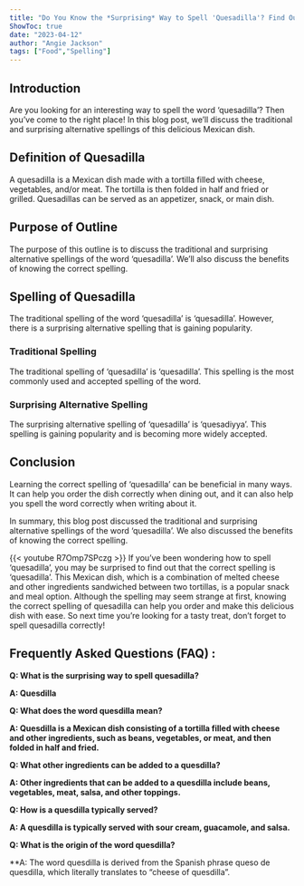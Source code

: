 ```yaml
---
title: "Do You Know the *Surprising* Way to Spell 'Quesadilla'? Find Out Now!"
ShowToc: true 
date: "2023-04-12"
author: "Angie Jackson" 
tags: ["Food","Spelling"]
---
```

## Introduction

Are you looking for an interesting way to spell the word ‘quesadilla’? Then you’ve come to the right place! In this blog post, we’ll discuss the traditional and surprising alternative spellings of this delicious Mexican dish. 

## Definition of Quesadilla

A quesadilla is a Mexican dish made with a tortilla filled with cheese, vegetables, and/or meat. The tortilla is then folded in half and fried or grilled. Quesadillas can be served as an appetizer, snack, or main dish. 

## Purpose of Outline

The purpose of this outline is to discuss the traditional and surprising alternative spellings of the word ‘quesadilla’. We’ll also discuss the benefits of knowing the correct spelling. 

## Spelling of Quesadilla

The traditional spelling of the word ‘quesadilla’ is ‘quesadilla’. However, there is a surprising alternative spelling that is gaining popularity. 

### Traditional Spelling

The traditional spelling of ‘quesadilla’ is ‘quesadilla’. This spelling is the most commonly used and accepted spelling of the word. 

### Surprising Alternative Spelling

The surprising alternative spelling of ‘quesadilla’ is ‘quesadiyya’. This spelling is gaining popularity and is becoming more widely accepted. 

## Conclusion

Learning the correct spelling of ‘quesadilla’ can be beneficial in many ways. It can help you order the dish correctly when dining out, and it can also help you spell the word correctly when writing about it. 

In summary, this blog post discussed the traditional and surprising alternative spellings of the word ‘quesadilla’. We also discussed the benefits of knowing the correct spelling.

{{< youtube R7Omp7SPczg >}} 
If you’ve been wondering how to spell ‘quesadilla’, you may be surprised to find out that the correct spelling is ‘quesadilla’. This Mexican dish, which is a combination of melted cheese and other ingredients sandwiched between two tortillas, is a popular snack and meal option. Although the spelling may seem strange at first, knowing the correct spelling of quesadilla can help you order and make this delicious dish with ease. So next time you’re looking for a tasty treat, don’t forget to spell quesadilla correctly!

## Frequently Asked Questions (FAQ) :
**Q: What is the surprising way to spell quesadilla?**

**A: Quesdilla**

**Q: What does the word quesdilla mean?**

**A: Quesdilla is a Mexican dish consisting of a tortilla filled with cheese and other ingredients, such as beans, vegetables, or meat, and then folded in half and fried.**

**Q: What other ingredients can be added to a quesdilla?**

**A: Other ingredients that can be added to a quesdilla include beans, vegetables, meat, salsa, and other toppings.**

**Q: How is a quesdilla typically served?**

**A: A quesdilla is typically served with sour cream, guacamole, and salsa.**

**Q: What is the origin of the word quesdilla?**

**A: The word quesdilla is derived from the Spanish phrase queso de quesdilla, which literally translates to “cheese of quesdilla”.





